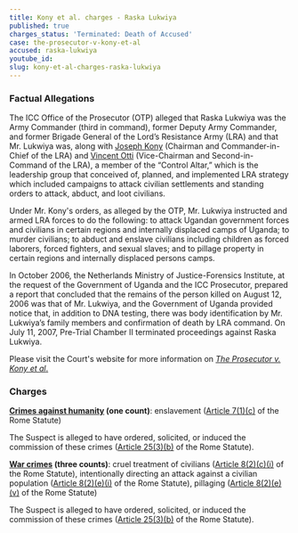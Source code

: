 ```yaml
---
title: Kony et al. charges - Raska Lukwiya
published: true
charges_status: 'Terminated: Death of Accused'
case: the-prosecutor-v-kony-et-al
accused: raska-lukwiya
youtube_id:
slug: kony-et-al-charges-raska-lukwiya
---
```



### Factual Allegations

The ICC Office of the Prosecutor (OTP) alleged that Raska Lukwiya was the Army Commander (third in command), former Deputy Army Commander, and former Brigade General of the Lord’s Resistance Army (LRA) and that Mr. Lukwiya was, along with [Joseph Kony](https://www.aba-icc.org/accused/joseph-kony/) (Chairman and Commander-in-Chief of the LRA) and [Vincent Otti](https://www.aba-icc.org/accused/vincent-otti/) (Vice-Chairman and Second-in-Command of the LRA), a member of the “Control Altar,” which is the leadership group that conceived of, planned, and implemented LRA strategy which included campaigns to attack civilian settlements and standing orders to attack, abduct, and loot civilians.&nbsp;

Under Mr. Kony's orders, as alleged by the OTP, Mr. Lukwiya instructed and armed LRA forces to do the following: to attack Ugandan government forces and civilians in certain regions and internally displaced camps of Uganda; to murder civilians; to abduct and enslave civilians including children as forced laborers, forced fighters, and sexual slaves; and to pillage property in certain regions and internally displaced persons camps. &nbsp;

In October 2006, the Netherlands Ministry of Justice-Forensics Institute, at the request of the Government of Uganda and the ICC Prosecutor, prepared a report that concluded that the remains of the person killed on August 12, 2006 was that of Mr. Lukwiya, and the Government of Uganda provided notice that, in addition to DNA testing, there was body identification by Mr. Lukwiya’s family members and confirmation of death by LRA command. On July 11, 2007, Pre-Trial Chamber II terminated proceedings against Raska Lukwiya.

Please visit the Court's website for more information on [*The Prosecutor v. Kony et al*.](https://www.icc-cpi.int/uganda/kony)

### Charges

**[Crimes against humanity](http://www.casematrixnetwork.org/case-m/klamberg-commentary/rome-statute/#c1171) (one count)**: enslavement ([Article 7(1)(c)](http://www.casematrixnetwork.org/cmn-knowledge-hub/klamberg-commentary/elements-of-crime/#c2288) of the Rome Statute)

The Suspect is alleged to have ordered, solicited, or induced the commission of these crimes ([Article 25(3)(b)](http://www.casematrixnetwork.org/case-m/klamberg-commentary/rome-statute/#c1198) of the Rome Statute).

**[War crimes](http://www.casematrixnetwork.org/case-m/klamberg-commentary/rome-statute/#c1172) (three counts)**: cruel treatment of civilians ([Article 8(2)(c)(i)](http://www.casematrixnetwork.org/cmn-knowledge-hub/klamberg-commentary/elements-of-crime/#c2361) of the Rome Statute), intentionally directing an attack against a civilian population ([Article 8(2)(e)(i)](http://www.casematrixnetwork.org/cmn-knowledge-hub/klamberg-commentary/elements-of-crime/#c2367) of the Rome Statute), pillaging ([Article 8(2)(e)(v)](http://www.casematrixnetwork.org/cmn-knowledge-hub/klamberg-commentary/elements-of-crime/#c2371) of the Rome Statute)

The Suspect is alleged to have ordered, solicited, or induced the commission of these crimes ([Article 25(3)(b)](http://www.casematrixnetwork.org/case-m/klamberg-commentary/rome-statute/#c1198) of the Rome Statute).